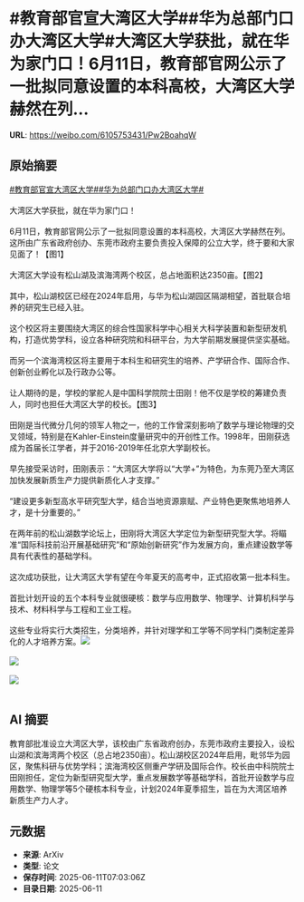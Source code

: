 # #教育部官宣大湾区大学##华为总部门口办大湾区大学#大湾区大学获批，就在华为家门口！6月11日，教育部官网公示了一批拟同意设置的本科高校，大湾区大学赫然在列...

**URL**: https://weibo.com/6105753431/Pw2BoahqW

## 原始摘要

<a href="https://m.weibo.cn/search?containerid=231522type%3D1%26t%3D10%26q%3D%23%E6%95%99%E8%82%B2%E9%83%A8%E5%AE%98%E5%AE%A3%E5%A4%A7%E6%B9%BE%E5%8C%BA%E5%A4%A7%E5%AD%A6%23&amp;extparam=%23%E6%95%99%E8%82%B2%E9%83%A8%E5%AE%98%E5%AE%A3%E5%A4%A7%E6%B9%BE%E5%8C%BA%E5%A4%A7%E5%AD%A6%23" data-hide=""><span class="surl-text">#教育部官宣大湾区大学#</span></a><a href="https://m.weibo.cn/search?containerid=231522type%3D1%26t%3D10%26q%3D%23%E5%8D%8E%E4%B8%BA%E6%80%BB%E9%83%A8%E9%97%A8%E5%8F%A3%E5%8A%9E%E5%A4%A7%E6%B9%BE%E5%8C%BA%E5%A4%A7%E5%AD%A6%23&amp;extparam=%23%E5%8D%8E%E4%B8%BA%E6%80%BB%E9%83%A8%E9%97%A8%E5%8F%A3%E5%8A%9E%E5%A4%A7%E6%B9%BE%E5%8C%BA%E5%A4%A7%E5%AD%A6%23" data-hide=""><span class="surl-text">#华为总部门口办大湾区大学#</span></a><br><br>大湾区大学获批，就在华为家门口！<br><br>6月11日，教育部官网公示了一批拟同意设置的本科高校，大湾区大学赫然在列。这所由广东省政府创办、东莞市政府主要负责投入保障的公立大学，终于要和大家见面了！【图1】<br><br>大湾区大学设有松山湖及滨海湾两个校区，总占地面积达2350亩。【图2】<br><br>其中，松山湖校区已经在2024年启用，与华为松山湖园区隔湖相望，首批联合培养的研究生已经入驻。<br><br>这个校区将主要围绕大湾区的综合性国家科学中心相关大科学装置和新型研发机构，打造优势学科，设立各种研究院和科研平台，为大学前期发展提供坚实基础。<br><br>而另一个滨海湾校区将主要用于本科生和研究生的培养、产学研合作、国际合作、创新创业孵化以及行政办公等。<br><br>让人期待的是，学校的掌舵人是中国科学院院士田刚！他不仅是学校的筹建负责人，同时也担任大湾区大学的校长。【图3】<br><br>田刚是当代微分几何的领军人物之一，他的工作曾深刻影响了数学与理论物理的交叉领域，特别是在Kahler-Einstein度量研究中的开创性工作。1998年，田刚获选成为首届长江学者，并于2016-2019年任北京大学副校长。<br><br>早先接受采访时，田刚表示：“大湾区大学将以“大学+”为特色，为东莞乃至大湾区加快发展新质生产力提供新质化人才支撑。”<br><br>“建设更多新型高水平研究型大学，结合当地资源禀赋、产业特色更聚焦地培养人才，是十分重要的。”<br><br>在两年前的松山湖数学论坛上，田刚将大湾区大学定位为新型研究型大学。将瞄准“国际科技前沿开展基础研究”和“原始创新研究”作为发展方向，重点建设数学等具有代表性的基础学科。<br><br>这次成功获批，让大湾区大学有望在今年夏天的高考中，正式招收第一批本科生。<br><br>首批计划开设的五个本科专业就很硬核：数学与应用数学、物理学、计算机科学与技术、材料科学与工程和工业工程。<br><br>这些专业将实行大类招生，分类培养，并针对理学和工学等不同学科门类制定差异化的人才培养方案。<img style="" src="https://tvax2.sinaimg.cn/large/006Fd7o3gy1i2beetfox4j30u00nbgvr.jpg" referrerpolicy="no-referrer"><br><br><img style="" src="https://tvax1.sinaimg.cn/large/006Fd7o3gy1i2bef0i4pjj30u00mc1h8.jpg" referrerpolicy="no-referrer"><br><br><img style="" src="https://tvax2.sinaimg.cn/large/006Fd7o3gy1i2bef0jl34j30u00k042l.jpg" referrerpolicy="no-referrer"><br><br>

## AI 摘要

教育部批准设立大湾区大学，该校由广东省政府创办，东莞市政府主要投入，设松山湖和滨海湾两个校区（总占地2350亩）。松山湖校区2024年启用，毗邻华为园区，聚焦科研与优势学科；滨海湾校区侧重产学研及国际合作。校长由中科院院士田刚担任，定位为新型研究型大学，重点发展数学等基础学科，首批开设数学与应用数学、物理学等5个硬核本科专业，计划2024年夏季招生，旨在为大湾区培养新质生产力人才。

## 元数据

- **来源**: ArXiv
- **类型**: 论文
- **保存时间**: 2025-06-11T07:03:06Z
- **目录日期**: 2025-06-11
